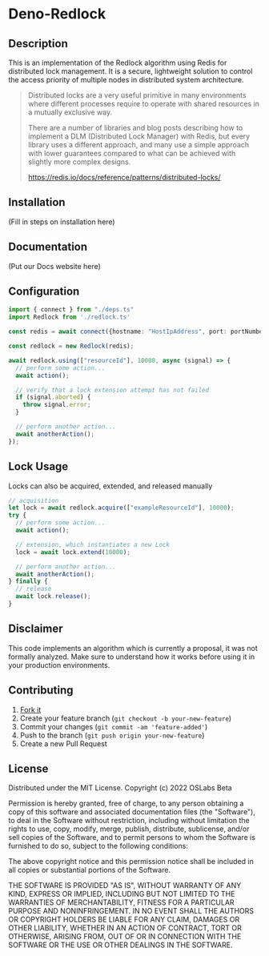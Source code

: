 # Deno-Redlock

## Description
This is an implementation of the Redlock algorithm using Redis for distributed lock management. It is a secure, lightweight solution to control the access priority of multiple nodes in distributed system architecture.
> Distributed locks are a very useful primitive in many environments where different processes require to operate  with shared resources in a mutually exclusive way.
>
> There are a number of libraries and blog posts describing how to implement a DLM (Distributed Lock Manager) with Redis, but every library uses a different approach, and many use a simple approach with lower guarantees compared to what can be achieved with slightly more complex designs.
> 
> https://redis.io/docs/reference/patterns/distributed-locks/

## Installation
(Fill in steps on installation here)

## Documentation
(Put our Docs website here)

## Configuration
```ts
import { connect } from "./deps.ts"
import Redlock from './redlock.ts'

const redis = await connect({hostname: "HostIpAddress", port: portNumber})

const redlock = new Redlock(redis);

await redlock.using(["resourceId"], 10000, async (signal) => {
  // perform some action...
  await action();

  // verify that a lock extension attempt has not failed
  if (signal.aborted) {
    throw signal.error;
  }

  // perform another action...
  await anotherAction();
});
```

## Lock Usage

Locks can also be acquired, extended, and released manually

```ts
// acquisition
let lock = await redlock.acquire(["exampleResourceId"], 10000);
try {
  // perform some action...
  await action();

  // extension, which instantiates a new Lock
  lock = await lock.extend(10000);

  // perform another action...
  await anotherAction();
} finally {
  // release
  await lock.release();
}
```

## Disclaimer

This code implements an algorithm which is currently a proposal, it was not formally analyzed. Make sure to understand how it works before using it in your production environments. 

## Contributing

1. [Fork it](https://github.com/oslabs-beta/Deno-Redlock)
2. Create your feature branch (`git checkout -b your-new-feature`)
3. Commit your changes (`git commit -am 'feature-added'`)
4. Push to the branch (`git push origin your-new-feature`)
5. Create a new Pull Request

## License
Distributed under the MIT License.
Copyright (c) 2022 OSLabs Beta

Permission is hereby granted, free of charge, to any person obtaining a copy of this software and 
associated documentation files (the "Software"), to deal in the Software without restriction, including 
without limitation the rights to use, copy, modify, merge, publish, distribute, sublicense, and/or sell 
copies of the Software, and to permit persons to whom the Software is furnished to do so, subject to the 
following conditions:

The above copyright notice and this permission notice shall be included in all copies or substantial 
portions of the Software.

THE SOFTWARE IS PROVIDED "AS IS", WITHOUT WARRANTY OF ANY KIND, EXPRESS OR IMPLIED, INCLUDING BUT NOT 
LIMITED TO THE WARRANTIES OF MERCHANTABILITY, FITNESS FOR A PARTICULAR PURPOSE AND NONINFRINGEMENT. IN NO 
EVENT SHALL THE AUTHORS OR COPYRIGHT HOLDERS BE LIABLE FOR ANY CLAIM, DAMAGES OR OTHER LIABILITY, WHETHER IN AN
ACTION OF CONTRACT, TORT OR OTHERWISE, ARISING FROM, OUT OF OR IN CONNECTION WITH THE SOFTWARE OR THE USE OR OTHER 
DEALINGS IN THE SOFTWARE.
